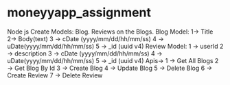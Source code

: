 # moneyyapp_assignment


Node js
Create Models:
Blog.
Reviews on the Blogs.
Blog Model:
1→ Title
2→ Body(text)
3 → cDate (yyyy/mm/dd/hh/mm/ss)
4 → uDate(yyyy/mm/dd/hh/mm/ss)
5 → _id (uuid v4)
Review Model:
1 → userId
2 → description
3 → cDate (yyyy/mm/dd/hh/mm/ss)
4 → uDate(yyyy/mm/dd/hh/mm/ss)
5 → _id (uuid v4)
Apis→
1 → Get All Blogs
2 → Get Blog By Id
3 → Create Blog
4 → Update Blog
5 → Delete Blog
6 → Create Review
7 → Delete Review
